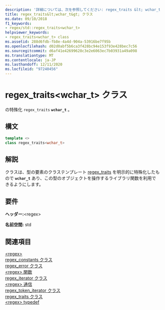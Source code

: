 ```yaml
---
description: '詳細については、次を参照してください: regex_traits &lt; wchar_t &gt; クラス'
title: regex_traits&lt;wchar_t&gt; クラス
ms.date: 09/10/2018
f1_keywords:
- regex/std::regex_traits<wchar_t>
helpviewer_keywords:
- regex_traits<wchar_t> class
ms.assetid: 288d6fdb-fb8e-4a4d-904a-53916be7f95b
ms.openlocfilehash: d02d0abf5b6ca3f428bc94e153f93e428bec7c56
ms.sourcegitcommit: d6af41e42699628c3e2e6063ec7b03931a49a098
ms.translationtype: MT
ms.contentlocale: ja-JP
ms.lasthandoff: 12/11/2020
ms.locfileid: "97240456"
---
```

# <a name="regex_traitsltwchar_tgt-class"></a>regex_traits&lt;wchar_t&gt; クラス

の特殊化 `regex_traits` **`wchar_t`** 。

## <a name="syntax"></a>構文

```cpp
template <>
class regex_traits<wchar_t>
```

## <a name="remarks"></a>解説

クラスは、型の要素のクラステンプレート [regex_traits](../standard-library/regex-traits-class.md) を明示的に特殊化したもので **`wchar_t`** あり、この型のオブジェクトを操作するライブラリ関数を利用できるようにします。

## <a name="requirements"></a>要件

**ヘッダー:**\<regex>

**名前空間:** std

## <a name="see-also"></a>関連項目

[\<regex>](../standard-library/regex.md)\
[regex_constants クラス](../standard-library/regex-constants-class.md)\
[regex_error クラス](../standard-library/regex-error-class.md)\
[\<regex> 関数](../standard-library/regex-functions.md)\
[regex_iterator クラス](../standard-library/regex-iterator-class.md)\
[\<regex> 通信](../standard-library/regex-operators.md)\
[regex_token_iterator クラス](../standard-library/regex-token-iterator-class.md)\
[regex_traits クラス](../standard-library/regex-traits-class.md)\
[\<regex> typedef](../standard-library/regex-typedefs.md)
